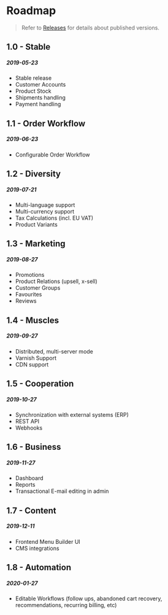 # Roadmap

> Refer to [Releases](releases.md) for details about published versions.

## 1.0 - Stable
##### 2019-05-23

- Stable release
- Customer Accounts
- Product Stock
- Shipments handling
- Payment handling

## 1.1 - Order Workflow
##### 2019-06-23

- Configurable Order Workflow

## 1.2 - Diversity
##### 2019-07-21

- Multi-language support
- Multi-currency support
- Tax Calculations (incl. EU VAT)
- Product Variants

## 1.3 - Marketing
##### 2019-08-27

- Promotions
- Product Relations (upsell, x-sell)
- Customer Groups
- Favourites
- Reviews

## 1.4 - Muscles
##### 2019-09-27

- Distributed, multi-server mode
- Varnish Support
- CDN support

## 1.5 - Cooperation
##### 2019-10-27

- Synchronization with external systems (ERP)
- REST API
- Webhooks

## 1.6 - Business
##### 2019-11-27

- Dashboard
- Reports
- Transactional E-mail editing in admin

## 1.7 - Content
##### 2019-12-11

- Frontend Menu Builder UI
- CMS integrations

## 1.8 - Automation
##### 2020-01-27

- Editable Workflows (follow ups, abandoned cart recovery,
  recommendations, recurring billing, etc)
